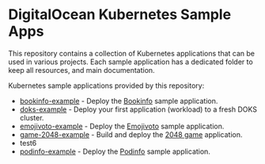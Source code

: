 # DigitalOcean Kubernetes Sample Apps

This repository contains a collection of Kubernetes applications that can be used in various projects. Each sample application has a dedicated folder to keep all resources, and main documentation.

Kubernetes sample applications provided by this repository:

- [bookinfo-example](bookinfo-example/) - Deploy the [Bookinfo](https://istio.io/latest/docs/examples/bookinfo) sample application.
- [doks-example](doks-example/) - Deploy your first application (workload) to a fresh DOKS cluster.
- [emojivoto-example](emojivoto-example/) - Deploy the [Emojivoto](https://github.com/BuoyantIO/emojivoto) sample application.
- [game-2048-example](game-2048-example/) - Build and deploy the [2048 game](https://en.wikipedia.org/wiki/2048_(video_game)) application.
- test6
- [podinfo-example](podinfo-example/) - Deploy the [Podinfo](https://github.com/stefanprodan/podinfo) sample application.
